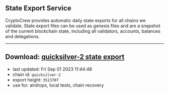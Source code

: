 ## State Export Service
CryptoCrew provides automatic daily state exports for all chains we validate. State export files can be used as genesis files and are a snapshot of the current blockchain state, including all validators, accounts, balances and delegations.

---
**Download: [quicksilver-2 state export](https://dl.ccvalidators.com/SERVICE/quicksilver/quicksilver-2_export_3513707.json)**
---

- last updated: Fri Sep 01 2023 11:44:46
- chain id: `quicksilver-2`
- export height: `3513707`
- use for: airdrops, local tests, chain recovery
